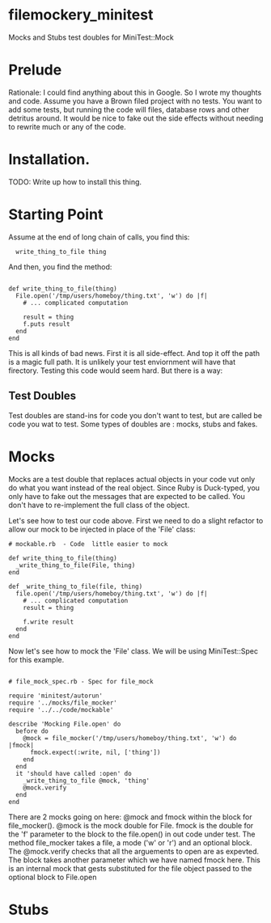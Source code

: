 # filemockery_minitest
Mocks and Stubs test doubles for MiniTest::Mock

# Prelude
Rationale: I could find anything about this in Google. So I wrote my thoughts and code.
Assume you have a Brown filed project with no tests. You want to add some tests, but running the code will files, database rows and other detritus around. It would be nice to fake out the side effects without needing to rewrite much or any of the code.

# Installation.
TODO: Write up how to install this thing.

# Starting Point
Assume at the end of long chain of calls, you find this:
```
  write_thing_to_file thing
```
And then, you find the method:
```

def write_thing_to_file(thing)
  File.open('/tmp/users/homeboy/thing.txt', 'w') do |f|
    # ... complicated computation

    result = thing
    f.puts result
  end
end
```

This is all kinds of bad news. First it is all side-effect. And top it off the path 
is a magic full path. It is unlikely your test enviornment will have that firectory.
Testing this code would seem hard. But there is a way:

## Test Doubles

Test doubles are stand-ins for code you don't want to test, but are called be code you wat to test.
Some types of doubles are : mocks, stubs and fakes.

# Mocks

Mocks are a test double that replaces actual objects in your code vut only do what 
you want instead of the real object. Since Ruby is Duck-typed, you only have to 
fake out the messages that are expected to be called. You don't have to re-implement the full class of the object.

Let's see how to test our code above. First we need to do a slight refactor to allow our mock to be injected in place of the 'File' class:

```
# mockable.rb  - Code  little easier to mock

def write_thing_to_file(thing)
  _write_thing_to_file(File, thing)
end

def _write_thing_to_file(file, thing)
  file.open('/tmp/users/homeboy/thing.txt', 'w') do |f|
    # ... complicated computation
    result = thing

    f.write result
  end
end
```

Now let's see how to mock the 'File' class. We will be using MiniTest::Spec for this example.
```

# file_mock_spec.rb - Spec for file_mock

require 'minitest/autorun'
require '../mocks/file_mocker'
require '../../code/mockable'

describe 'Mocking File.open' do
  before do
    @mock = file_mocker('/tmp/users/homeboy/thing.txt', 'w') do |fmock|
      fmock.expect(:write, nil, ['thing'])
    end
  end
  it 'should have called :open' do
    _write_thing_to_file @mock, 'thing'
    @mock.verify
  end
end
```

There are 2 mocks going on here: @mock and fmock within the block for file_mocker(). @mock is the mock double for File. fmock is the double for the 'f' 
parameter to the block to the file.open() in out code under test. The method file_mocker takes a file, a mode ('w' or 'r') and 
an optional block. The @mock.verify checks that all the arguements to open are as expevted. The block takes another parameter which we
have named fmock here. This is an internal mock that gests substituted for the file
object passed to the optional block to File.open



# Stubs
